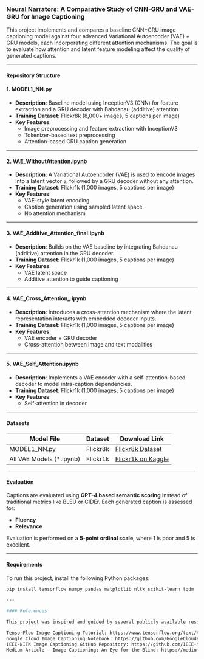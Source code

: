 ###  Neural Narrators: A Comparative Study of CNN-GRU and VAE-GRU for Image Captioning

This project implements and compares a baseline CNN+GRU image captioning model against four advanced Variational Autoencoder (VAE) + GRU models, each incorporating different attention mechanisms. The goal is to evaluate how attention and latent feature modeling affect the quality of generated captions.

---

#### Repository Structure

#### 1. MODEL1_NN.py
- **Description**: Baseline model using InceptionV3 (CNN) for feature extraction and a GRU decoder with Bahdanau (additive) attention.
- **Training Dataset**: Flickr8k (8,000+ images, 5 captions per image)
- **Key Features**: 
  - Image preprocessing and feature extraction with InceptionV3
  - Tokenizer-based text preprocessing
  - Attention-based GRU caption generation

---

#### 2. VAE_WithoutAttention.ipynb
- **Description**: A Variational Autoencoder (VAE) is used to encode images into a latent vector `z`, followed by a GRU decoder without any attention.
- **Training Dataset**: Flickr1k (1,000 images, 5 captions per image)
- **Key Features**:
  - VAE-style latent encoding
  - Caption generation using sampled latent space
  - No attention mechanism

---

#### 3. VAE_Additive_Attention_final.ipynb
- **Description**: Builds on the VAE baseline by integrating Bahdanau (additive) attention in the GRU decoder.
- **Training Dataset**: Flickr1k (1,000 images, 5 captions per image)
- **Key Features**:
  - VAE latent space
  - Additive attention to guide captioning
 

---

#### 4. VAE_Cross_Attention_.ipynb
- **Description**: Introduces a cross-attention mechanism where the latent representation interacts with embedded decoder inputs.
- **Training Dataset**: Flickr1k (1,000 images, 5 captions per image)
- **Key Features**:
  - VAE encoder + GRU decoder
  - Cross-attention between image and text modalities
  

---

#### 5. VAE_Self_Attention.ipynb
- **Description**: Implements a VAE encoder with a self-attention-based decoder to model intra-caption dependencies.
- **Training Dataset**: Flickr1k (1,000 images, 5 captions per image)
- **Key Features**:
  - Self-attention in decoder
  
  

---

####  Datasets

| Model File                     | Dataset   | Download Link |
|-------------------------------|-----------|----------------|
| MODEL1_NN.py                | Flickr8k  | [Flickr8k Dataset](https://github.com/jbrownlee/Datasets/releases/tag/Flickr8k) |
| All VAE Models (*.ipynb)    | Flickr1k  | [Flickr1k on Kaggle](https://www.kaggle.com/datasets/keenwarrior/small-flicker-data-for-image-captioning) |

---

#### Evaluation

Captions are evaluated using **GPT-4 based semantic scoring** instead of traditional metrics like BLEU or CIDEr. Each generated caption is assessed for:
- **Fluency**
- **Relevance**

Evaluation is performed on a **5-point ordinal scale**, where 1 is poor and 5 is excellent.

---

#### Requirements

To run this project, install the following Python packages:

```bash
pip install tensorflow numpy pandas matplotlib nltk scikit-learn tqdm

---

#### References

This project was inspired and guided by several publicly available resources and implementations:

TensorFlow Image Captioning Tutorial: https://www.tensorflow.org/text/tutorials/image_captioning
Google Cloud Image Captioning Notebook: https://github.com/GoogleCloudPlatform/asl-ml-immersion/blob/master/notebooks/multi_modal/solutions/image_captioning.ipynb
IEEE-NITK Image Captioning GitHub Repository: https://github.com/IEEE-NITK/Image_Captioning
Medium Article – Image Captioning: An Eye for the Blind: https://medium.com/analytics-vidhya/image-captioning-an-eye-for-blind-6d402f180c08
